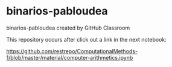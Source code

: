 # binarios-pabloudea
binarios-pabloudea created by GitHub Classroom

This repository occurs after click out a link in the next notebook: 

https://github.com/restrepo/ComputationalMethods-1/blob/master/material/computer-arithmetics.ipynb
